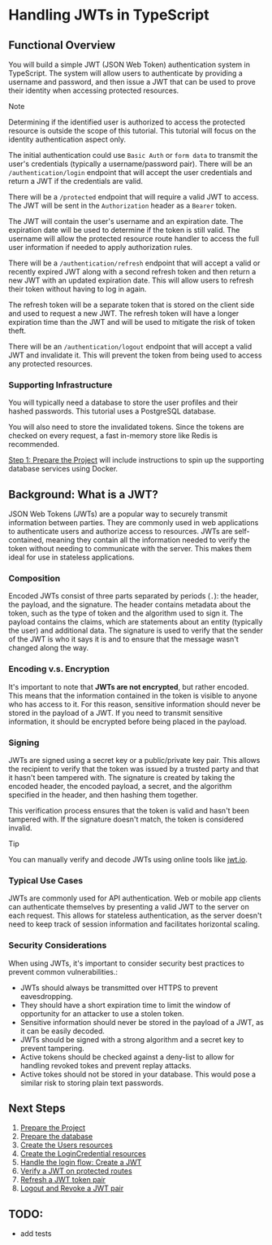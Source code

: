 # Handling JWTs in TypeScript

## Functional Overview

You will build a simple JWT (JSON Web Token) authentication system in TypeScript. The system will allow users to authenticate by providing a username and password, and then issue a JWT that can be used to prove their identity when accessing protected resources.

> [!NOTE]
> Determining if the identified user is authorized to access the protected resource is outside the scope of this tutorial. This tutorial will focus on the identity authentication aspect only.

The initial authentication could use `Basic Auth` or `form data` to transmit the user's credentials (typically a username/password pair). There will be an `/authentication/login` endpoint that will accept the user credentials and return a JWT if the credentials are valid.

There will be a `/protected` endpoint that will require a valid JWT to access. The JWT will be sent in the `Authorization` header as a `Bearer` token.

The JWT will contain the user's username and an expiration date. The expiration date will be used to determine if the token is still valid. The username will allow the protected resource route handler to access the full user information if needed to apply authorization rules.

There will be a `/authentication/refresh` endpoint that will accept a valid or recently expired JWT along with a second refresh token and then return a new JWT with an updated expiration date. This will allow users to refresh their token without having to log in again.

The refresh token will be a separate token that is stored on the client side and used to request a new JWT. The refresh token will have a longer expiration time than the JWT and will be used to mitigate the risk of token theft.

There will be an `/authentication/logout` endpoint that will accept a valid JWT and invalidate it. This will prevent the token from being used to access any protected resources.

### Supporting Infrastructure

You will typically need a database to store the user profiles and their hashed passwords. This tutorial uses a PostgreSQL database.

You will also need to store the invalidated tokens. Since the tokens are checked on every request, a fast in-memory store like Redis is recommended.

[Step 1: Prepare the Project](./step-1.md) will include instructions to spin up the supporting database services using Docker.

## Background: What is a JWT?

JSON Web Tokens (JWTs) are a popular way to securely transmit information between parties. They are commonly used in web applications to authenticate users and authorize access to resources. JWTs are self-contained, meaning they contain all the information needed to verify the token without needing to communicate with the server. This makes them ideal for use in stateless applications.

### Composition

Encoded JWTs consist of three parts separated by periods (`.`): the header, the payload, and the signature. The header contains metadata about the token, such as the type of token and the algorithm used to sign it. The payload contains the claims, which are statements about an entity (typically the user) and additional data. The signature is used to verify that the sender of the JWT is who it says it is and to ensure that the message wasn't changed along the way.

### Encoding v.s. Encryption

It's important to note that **JWTs are not encrypted**, but rather encoded. This means that the information contained in the token is visible to anyone who has access to it. For this reason, sensitive information should never be stored in the payload of a JWT. If you need to transmit sensitive information, it should be encrypted before being placed in the payload.

### Signing

JWTs are signed using a secret key or a public/private key pair. This allows the recipient to verify that the token was issued by a trusted party and that it hasn't been tampered with. The signature is created by taking the encoded header, the encoded payload, a secret, and the algorithm specified in the header, and then hashing them together.

This verification process ensures that the token is valid and hasn't been tampered with. If the signature doesn't match, the token is considered invalid.

> [!TIP]
> You can manually verify and decode JWTs using online tools like [jwt.io](https://jwt.io/).

### Typical Use Cases

JWTs are commonly used for API authentication. Web or mobile app clients can authenticate themselves by presenting a valid JWT to the server on each request. This allows for stateless authentication, as the server doesn't need to keep track of session information and facilitates horizontal scaling.

### Security Considerations

When using JWTs, it's important to consider security best practices to prevent common vulnerabilities.:

- JWTs should always be transmitted over HTTPS to prevent eavesdropping.
- They should have a short expiration time to limit the window of opportunity for an attacker to use a stolen token.
- Sensitive information should never be stored in the payload of a JWT, as it can be easily decoded.
- JWTs should be signed with a strong algorithm and a secret key to prevent tampering.
- Active tokens should be checked against a deny-list to allow for handling revoked tokes and prevent replay attacks.
- Active tokes should not be stored in your database. This would pose a similar risk to storing plain text passwords.

## Next Steps

1. [Prepare the Project](step-1.md)
2. [Prepare the database](step-2.md)
3. [Create the Users resources](step-3.md)
4. [Create the LoginCredential resources](step-4.md)
5. [Handle the login flow: Create a JWT](step-5.md)
6. [Verify a JWT on protected routes](step-6.md)
7. [Refresh a JWT token pair](step-7.md)
8. [Logout and Revoke a JWT pair](step-8.md)

## TODO:

- add tests
